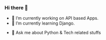 ### Hi there 👋

- 🔭 I’m currently working on API based Apps.
- 🌱 I’m currently learning Django.
<!-- - 👯 I’m looking to collaborate on ...
- 🤔 I’m looking for help with ... -->
- 💬 Ask me about Python & Tech related stuffs
<!-- - 📫 How to reach me ...
- 😄 Pronouns: ...
- ⚡ Fun fact: ... -->
